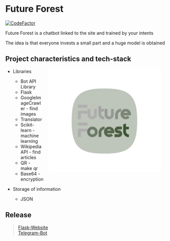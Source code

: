 # Future Forest

[![CodeFactor](https://www.codefactor.io/repository/github/lkeey/teleproject/badge)](https://www.codefactor.io/repository/github/lkeey/teleproject)

Future Forest is a chatbot linked to the site and trained by your intents

The idea is that everyone invests a small part and a huge model is obtained

## Project characteristics and tech-stack

<img src="https://raw.githubusercontent.com/lkeey/TeleProject/master/logo.png" width="350" align="right" hspace="20">

* Libraries
  * Bot API Library
  * Flask
  * GoogleImageCrawler - find images
  * Translator
  * Scikit-learn - machine learning
  * Wikipedia API - find articles
  * QR - make qr
  * Base64 - encryption

* Storage of information
  * JSON

## Release

>[Flask-Website](http://l14key.pythonanywhere.com/)  
[Telegram-Bot](https://t.me/future_forest_twicef_bot)
